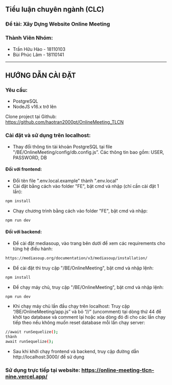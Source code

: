 ## Tiểu luận chuyên ngành (CLC)
### Đề tài: Xây Dựng Website Online Meeting
### Thành Viên Nhóm:
+ Trần Hữu Hào - 18110103
+ Bùi Phúc Lâm - 18110141

--------------------------------------------------
## HƯỚNG DẪN CÀI ĐẶT

### Yêu cầu: 
- PostgreSQL
- NodeJS v16.x trở lên

Clone project tại Github: https://github.com/haotran2000pt/OnlineMeeting_TLCN

### Cài đặt và sử dụng trên localhost:
*	Thay đổi thông tin tài khoản PostgreSQL tại file "/BE/OnlineMeeting/config/db.config.js”. Các thông tin bao gồm: USER, PASSWORD, DB
#### Đối với frontend:
- Đổi tên file ".env.local.example" thành ".env.local"
- Cài đặt bằng cách vào folder "FE", bật cmd và nhập (chỉ cần cài đặt 1 lần):
```bash
npm install
```
- Chạy chương trình bằng cách vào folder "FE", bật cmd và nhập:
```bash
npm run dev
```
#### Đối với backend:
* Để cài đặt mediasoup, vào trang bên dưới để xem các requirements cho từng hệ điều hành:
```bash
https://mediasoup.org/documentation/v3/mediasoup/installation/
```
* Để cài đặt thì truy cập "/BE/OnlineMeeting", bật cmd và nhập lệnh:
```bash
npm install
```
* Để chạy máy chủ, truy cập "/BE/OnlineMeeting", bật cmd và nhập lệnh:
```bash
npm run dev
```
*	Khi chạy máy chủ lần đầu chạy trên localhost: Truy cập “/BE/OnlineMeeting/app.js” và bỏ “//” (uncomment) tại dòng thứ 44 để khởi tạo database và comment lại hoặc xóa dòng đó đi cho các lần chạy tiếp theo nếu không muốn reset database mỗi lần chạy server:
```bash
//await runSequelize();
thành
await runSequelize();
```
*	Sau khi khởi chạy frontend và backend, truy cập đường dẫn http://localhost:3000/ để sử dụng

### Sử dụng trực tiếp tại website: https://online-meeting-tlcn-nine.vercel.app/

